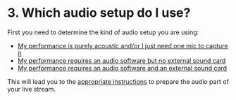 # 3. Which audio setup do I use?

First you need to determine the kind of audio setup you are using:

- [My performance is purely acoustic and/or I just need one mic to capture it](dawless.md)
- [My performance requires an audio software but no external sound card](daw.md)
- [My performance requires an audio software and an external sound card](dawinterface.md)

This will lead you to the [appropriate instructions](../audio/README.md) to prepare the audio part of your live stream.
